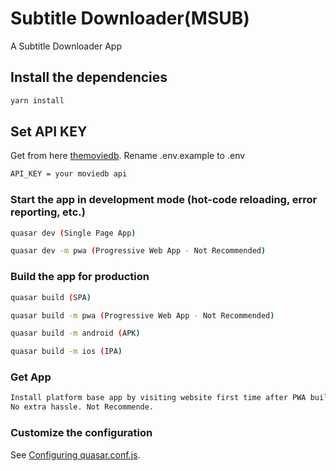 # Subtitle Downloader(MSUB)

A Subtitle Downloader App 

## Install the dependencies
```bash
yarn install
```

## Set API KEY
Get from here [themoviedb](https://themoviedb.org/).
Rename .env.example to .env
```bash
API_KEY = your moviedb api
```

### Start the app in development mode (hot-code reloading, error reporting, etc.)
```bash
quasar dev (Single Page App)

quasar dev -m pwa (Progressive Web App - Not Recommended)
```

### Build the app for production
```bash
quasar build (SPA)

quasar build -m pwa (Progressive Web App - Not Recommended)

quasar build -m android (APK)

quasar build -m ios (IPA)
```

### Get App
```bash
Install platform base app by visiting website first time after PWA build. 
No extra hassle. Not Recommende.  
```


### Customize the configuration
See [Configuring quasar.conf.js](https://quasar.dev/quasar-cli/quasar-conf-js).
